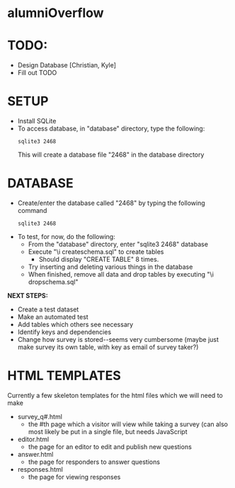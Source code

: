 # alumniOverflow

# TODO:
  * Design Database [Christian, Kyle]
  * Fill out TODO

# SETUP
  * Install SQLite
  * To access database, in "database" directory, type the following:
    ```
    sqlite3 2468
    ```
    This will create a database file "2468" in the database directory

# DATABASE
  * Create/enter the database called "2468" by typing the following command
    ```
    sqlite3 2468
    ```
  * To test, for now, do the following:
    * From the "database" directory, enter "sqlite3 2468" database
    * Execute "\i createschema.sql" to create tables
      * Should display "CREATE TABLE" 8 times.
    * Try inserting and deleting various things in the database
    * When finished, remove all data and drop tables by executing "\i dropschema.sql"

  __NEXT STEPS:__
  * Create a test dataset
  * Make an automated test
  * Add tables which others see necessary
  * Identify keys and dependencies
  * Change how survey is stored--seems very cumbersome (maybe just make survey its own table, with key as email of survey taker?)

# HTML TEMPLATES
Currently a few skeleton templates for the html files which we will need to make
  * survey_q#.html
    * the #th page which a visitor will view while taking a survey (can also most likely be put in a single file, but needs JavaScript
  * editor.html
    * the page for an editor to edit and publish new questions
  * answer.html
    * the page for responders to answer questions
  * responses.html
    * the page for viewing responses
